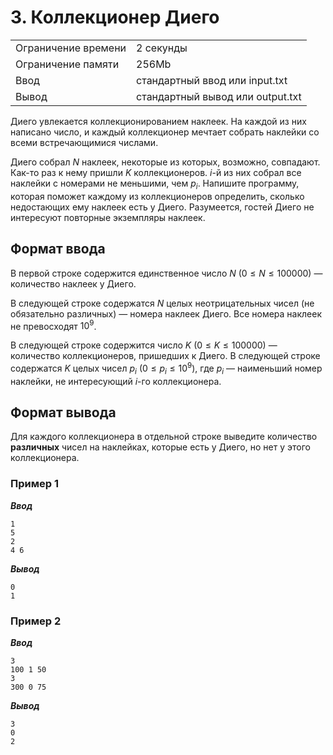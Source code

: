 # 3. Коллекционер Диего

|                   |                                |
|-------------------|--------------------------------|
|Ограничение времени|2 секунды                       |
|Ограничение памяти |256Mb                           |
|Ввод               |стандартный ввод или input.txt  |
|Вывод              |стандартный вывод или output.txt|

Диего увлекается коллекционированием наклеек. На каждой из них написано число, и каждый коллекционер мечтает собрать наклейки со всеми встречающимися числами.

Диего собрал $N$ наклеек, некоторые из которых, возможно, совпадают. Как-то раз к нему пришли $K$ коллекционеров. $i$-й из них собрал все наклейки с номерами не меньшими, чем $p_{i}$. Напишите программу, которая поможет каждому из коллекционеров определить, сколько недостающих ему наклеек есть у Диего. Разумеется, гостей Диего не интересуют повторные экземпляры наклеек.

## Формат ввода

В первой строке содержится единственное число $N$ ($0 ≤ N ≤ 100 000$) — количество наклеек у Диего.

В следующей строке содержатся $N$ целых неотрицательных чисел (не обязательно различных) — номера наклеек Диего. Все номера наклеек не превосходят $10^{9}$.

В следующей строке содержится число $K$ ($0 ≤ K ≤ 100 000$) — количество коллекционеров, пришедших к Диего. В следующей строке содержатся $K$ целых чисел $p_{i}$ ($0 ≤ p_{i} ≤ 10^{9}$), где $p_{i}$ — наименьший номер наклейки, не интересующий $i$-го коллекционера.

## Формат вывода

Для каждого коллекционера в отдельной строке выведите количество **различных** чисел на наклейках, которые есть у Диего, но нет у этого коллекционера.

### Пример 1

***Ввод***

```text
1
5
2
4 6
```

***Вывод***

```text
0
1
```

### Пример 2

***Ввод***

```text
3
100 1 50
3
300 0 75
```

***Вывод***

```text
3
0
2
```
